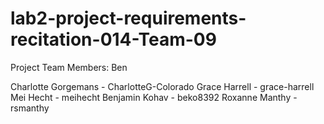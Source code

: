 # lab2-project-requirements-recitation-014-Team-09

Project Team Members:
Ben

Charlotte Gorgemans - CharlotteG-Colorado
Grace Harrell - grace-harrell
Mei Hecht - meihecht
Benjamin Kohav - beko8392
Roxanne Manthy - rsmanthy
